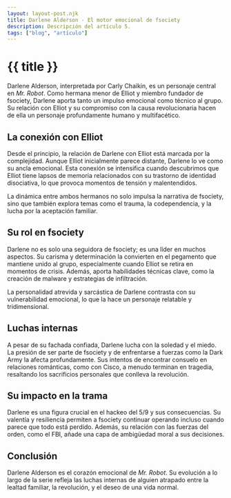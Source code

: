 ```yaml
---
layout: layout-post.njk
title: Darlene Alderson - El motor emocional de fsociety
description: Descripción del artículo 5.
tags: ["blog", "artículo"]
---
```


# {{ title }}
Darlene Alderson, interpretada por Carly Chaikin, es un personaje central en *Mr. Robot*. Como hermana menor de Elliot y miembro fundador de fsociety, Darlene aporta tanto un impulso emocional como técnico al grupo. Su relación con Elliot y su compromiso con la causa revolucionaria hacen de ella un personaje profundamente humano y multifacético.

## La conexión con Elliot

Desde el principio, la relación de Darlene con Elliot está marcada por la complejidad. Aunque Elliot inicialmente parece distante, Darlene lo ve como su ancla emocional. Esta conexión se intensifica cuando descubrimos que Elliot tiene lapsos de memoria relacionados con su trastorno de identidad disociativa, lo que provoca momentos de tensión y malentendidos.

La dinámica entre ambos hermanos no solo impulsa la narrativa de fsociety, sino que también explora temas como el trauma, la codependencia, y la lucha por la aceptación familiar.

## Su rol en fsociety

Darlene no es solo una seguidora de fsociety; es una líder en muchos aspectos. Su carisma y determinación la convierten en el pegamento que mantiene unido al grupo, especialmente cuando Elliot se retira en momentos de crisis. Además, aporta habilidades técnicas clave, como la creación de malware y estrategias de infiltración.

La personalidad atrevida y sarcástica de Darlene contrasta con su vulnerabilidad emocional, lo que la hace un personaje relatable y tridimensional.

## Luchas internas

A pesar de su fachada confiada, Darlene lucha con la soledad y el miedo. La presión de ser parte de fsociety y de enfrentarse a fuerzas como la Dark Army la afecta profundamente. Sus intentos de encontrar consuelo en relaciones románticas, como con Cisco, a menudo terminan en tragedia, resaltando los sacrificios personales que conlleva la revolución.

## Su impacto en la trama

Darlene es una figura crucial en el hackeo del 5/9 y sus consecuencias. Su valentía y resiliencia permiten a fsociety continuar operando incluso cuando parece que todo está perdido. Además, su relación con las fuerzas del orden, como el FBI, añade una capa de ambigüedad moral a sus decisiones.

## Conclusión

Darlene Alderson es el corazón emocional de *Mr. Robot*. Su evolución a lo largo de la serie refleja las luchas internas de alguien atrapado entre la lealtad familiar, la revolución, y el deseo de una vida normal.

